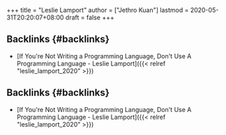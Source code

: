 +++
title = "Leslie Lamport"
author = ["Jethro Kuan"]
lastmod = 2020-05-31T20:20:07+08:00
draft = false
+++

## Backlinks {#backlinks}

- [If You're Not Writing a Programming Language, Don't Use A Programming Language - Leslie Lamport]({{< relref "leslie_lamport_2020" >}})

## Backlinks {#backlinks}

- [If You're Not Writing a Programming Language, Don't Use A Programming Language - Leslie Lamport]({{< relref "leslie_lamport_2020" >}})
